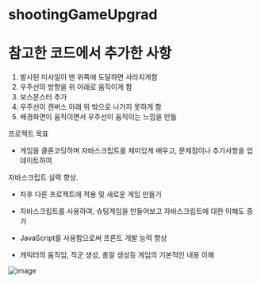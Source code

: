 # shootingGameUpgrad
# 참고한 코드에서 추가한 사항
1. 발사된 미사일이 맨 위쪽에 도달하면 사라지게함
2. 우주선의 방향을 위 아래로 움직이게 함
3. 보스몬스터 추가
4. 우주선이 캔버스 아래 위 밖으로 나가지 못하게 함 
5. 배경화면이 움직이면서 우주선이 움직이는 느낌을 만듦

프로젝트 목표 
- 게임을 클론코딩하며 자바스크립트를 재미있게 배우고, 문제점이나 추가사항을 업데이트하여

 자바스크립트 실력 향상.

- 차후 다른 프로젝트에 적용 및 새로운 게임 만들기

- 자바스크립트를 사용하여, 슈팅게임을 만들어보고 자바스크립트에 대한 이해도 증가

- JavaScript를 사용함으로써 프론트 개발 능력 향상

- 캐릭터의 움직임, 적군 생성, 총알 생성등 게임의 기본적인 내용 이해

![image](https://user-images.githubusercontent.com/108383150/195057228-9d581264-e0ba-49cc-95d7-11b1c1d54129.png)

